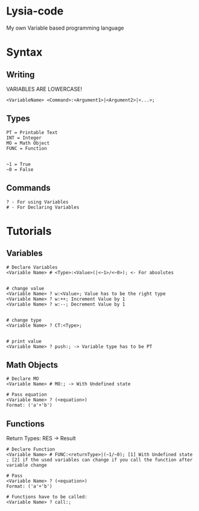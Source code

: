 
# Lysia-code

My own Variable based programming language

  
# Syntax
## Writing
VARIABLES ARE LOWERCASE!

```
<VariableName> <Command>:<Argument1>|<Argument2>|<...>;

```

  

## Types

```
PT = Printable Text
INT = Integer
MO = Math Object
FUNC = Function 

  
~1 = True
~0 = False

```


## Commands

```
? - For using Variables
# - For Declaring Variables
```

  

# Tutorials

## Variables

```
# Declare Variables
<Variable Name> # <Type>:<Value>(|<~1>/<~0>); <- For absolutes

 
# change value
<Variable Name> ? w:<Value>; Value has to be the right type
<Variable Name> ? w:++; Increment Value by 1
<Variable Name> ? w:--; Decrement Value by 1


# change type
<Variable Name> ? CT:<Type>;


# print value
<Variable Name> ? push:; -> Variable type has to be PT
```

## Math Objects

```
# Declare MO 
<Variable Name> # MO:; -> With Undefined state

# Pass equation
<Variable Name> ? (<equation>)
Format: ('a'+'b')  
```
## Functions
Return Types: RES -> Result
```
# Declare Function
<Variable Name> # FUNC:<returnType>|(~1/~0); [1] With Undefined state ; [2] if the used variables can change if you call the function after variable change

# Pass 
<Variable Name> ? (<equation>)
Format: ('a'+'b')

# Functions have to be called:
<Variable Name> ? call:;
```